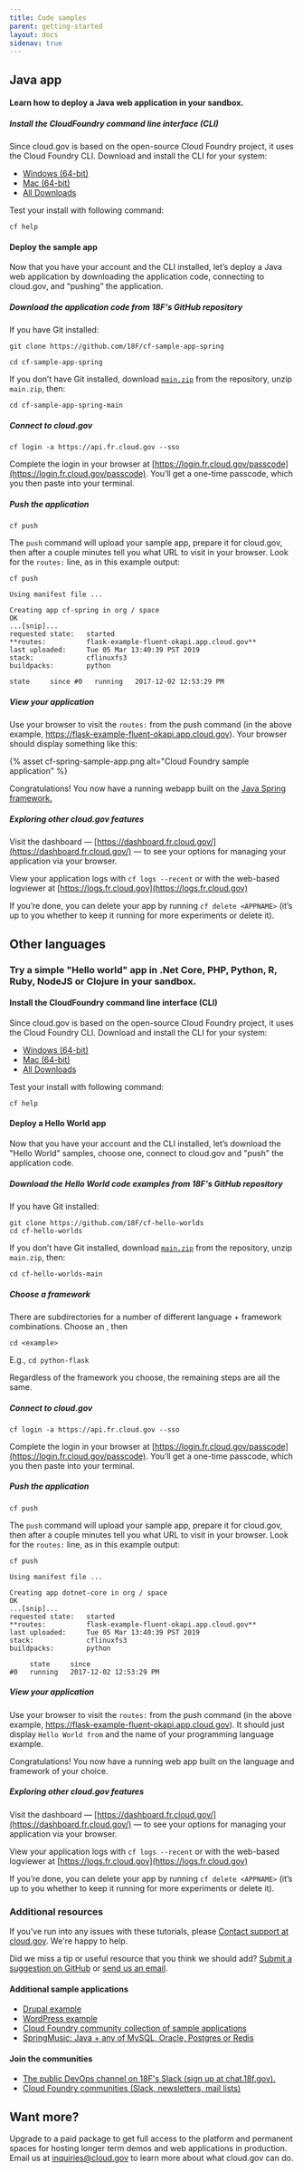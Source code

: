 ```yaml
---
title: Code samples
parent: getting-started
layout: docs
sidenav: true
---
```


##  Java app   

#### Learn how to deploy a Java web application in your sandbox. 

##### Install the CloudFoundry command line interface (CLI)

Since cloud.gov is based on the open-source Cloud Foundry project, it uses the Cloud Foundry CLI. Download and install the CLI for your system:

* [Windows (64-bit)](https://cli.run.pivotal.io/stable?release=windows64&source=github)
* [Mac (64-bit)](https://cli.run.pivotal.io/stable?release=macosx64&source=github)
* [All Downloads](https://github.com/cloudfoundry/cli#downloads)

Test your install with following command:

`cf help`

#### Deploy the sample app

Now that you have your account and the CLI installed, let’s deploy a Java web application by downloading the application code, connecting to cloud.gov, and “pushing” the application.

##### Download the application code from 18F's GitHub repository

If you have Git installed:

`git clone https://github.com/18F/cf-sample-app-spring`

`cd cf-sample-app-spring`

If you don’t have Git installed, download [`main.zip`](https://github.com/cloud-gov/cf-sample-app-spring/archive/main.zip) from the repository, unzip `main.zip`, then:

`cd cf-sample-app-spring-main`

##### Connect to cloud.gov

`cf login -a https://api.fr.cloud.gov --sso`

Complete the login in your browser at [https://login.fr.cloud.gov/passcode](https://login.fr.cloud.gov/passcode). You’ll get a one-time passcode, which you then paste into your terminal.

##### Push the application

`cf push`

The `push` command will upload your sample app, prepare it for cloud.gov, then after a couple minutes tell you what URL to visit in your browser. Look for the `routes:` line, as in this example output:

`cf push`

```
Using manifest file ...

Creating app cf-spring in org / space
OK
...[snip]...
requested state:   started
**routes:          flask-example-fluent-okapi.app.cloud.gov**
last uploaded:     Tue 05 Mar 13:40:39 PST 2019
stack:             cflinuxfs3
buildpacks:        python

state     since #0   running   2017-12-02 12:53:29 PM
```

##### View your application

Use your browser to visit the `routes:` from the push command (in the above example, https://flask-example-fluent-okapi.app.cloud.gov). Your browser should display something like this:

{% asset cf-spring-sample-app.png alt="Cloud Foundry sample application" %}

Congratulations! You now have a running webapp built on the [Java Spring framework.](https://spring.io)

##### Exploring other cloud.gov features

Visit the dashboard — [https://dashboard.fr.cloud.gov/](https://dashboard.fr.cloud.gov/) — to see your options for managing your application via your browser.

View your application logs with `cf logs --recent` or with the web-based logviewer at [https://logs.fr.cloud.gov](https://logs.fr.cloud.gov)

If you’re done, you can delete your app by running `cf delete <APPNAME>` (it’s up to you whether to keep it running for more experiments or delete it).

##  Other languages   

### Try a simple "Hello world" app in .Net Core, PHP, Python, R, Ruby, NodeJS or Clojure in your sandbox. 

#### Install the CloudFoundry command line interface (CLI)

Since cloud.gov is based on the open-source Cloud Foundry project, it uses the Cloud Foundry CLI. Download and install the CLI for your system:

*   [Windows (64-bit)](https://cli.run.pivotal.io/stable?release=windows64&source=github)
*   [Mac (64-bit)](https://cli.run.pivotal.io/stable?release=macosx64&source=github)
*   [All Downloads](https://github.com/cloudfoundry/cli#downloads)

Test your install with following command:

`cf help`

#### Deploy a Hello World app

Now that you have your account and the CLI installed, let’s download the "Hello World" samples, choose one, connect to cloud.gov and "push" the application code.

##### Download the Hello World code examples from 18F's GitHub repository

If you have Git installed:

```
git clone https://github.com/18F/cf-hello-worlds
cd cf-hello-worlds
```

If you don’t have Git installed, download [`main.zip`](https://github.com/cloud-gov/cf-hello-worlds/archive/main.zip) from the repository, unzip `main.zip`, then:

`cd cf-hello-worlds-main`

##### Choose a framework

There are subdirectories for a number of different language + framework combinations. Choose an <example>, then

`cd <example>`

E.g., `cd python-flask`

Regardless of the framework you choose, the remaining steps are all the same.

##### Connect to cloud.gov

`cf login -a https://api.fr.cloud.gov --sso`

Complete the login in your browser at [https://login.fr.cloud.gov/passcode](https://login.fr.cloud.gov/passcode). You’ll get a one-time passcode, which you then paste into your terminal.

##### Push the application

`cf push`

The `push` command will upload your sample app, prepare it for cloud.gov, then after a couple minutes tell you what URL to visit in your browser. Look for the `routes:` line, as in this example output:

`cf push`

```
Using manifest file ...

Creating app dotnet-core in org / space
OK
...[snip]...
requested state:   started
**routes:          flask-example-fluent-okapi.app.cloud.gov**
last uploaded:     Tue 05 Mar 13:40:39 PST 2019
stack:             cflinuxfs3
buildpacks:        python

     state     since
#0   running   2017-12-02 12:53:29 PM
```

##### View your application

Use your browser to visit the `routes:` from the push command (in the above example, https://flask-example-fluent-okapi.app.cloud.gov). It should just display `Hello World from` and the name of your programming language example.

Congratulations! You now have a running web app built on the language and framework of your choice.

##### Exploring other cloud.gov features

Visit the dashboard — [https://dashboard.fr.cloud.gov/](https://dashboard.fr.cloud.gov/) — to see your options for managing your application via your browser.

View your application logs with `cf logs --recent` or with the web-based logviewer at [https://logs.fr.cloud.gov](https://logs.fr.cloud.gov)

If you’re done, you can delete your app by running `cf delete <APPNAME>` (it’s up to you whether to keep it running for more experiments or delete it).

### Additional resources

If you've run into any issues with these tutorials, please [Contact support at cloud.gov](mailto:support@cloud.gov). We're happy to help.

Did we miss a tip or useful resource that you think we should add? [Submit a suggestion on GitHub](https://github.com/18F/cg-site/issues/new) or [send us an email](mailto:inquiries@cloud.gov?subject=%5BSuggestion%5D%20&body=%0A%0A%0A%0ARefcode:%20quickstart).

#### Additional sample applications

*   [Drupal example](https://github.com/18F/cf-ex-drupal8/)
*   [WordPress example](https://github.com/18F/cf-ex-wordpress)
*   [Cloud Foundry community collection of sample applications](https://github.com/cloudfoundry-samples)
*   [SpringMusic: Java + any of MySQL, Oracle, Postgres or Redis](https://github.com/cloudfoundry-samples/spring-music)

#### Join the communities

*   [The public DevOps channel on 18F's Slack (sign up at chat.18f.gov).](https://chat.18f.gov/)
*   [Cloud Foundry communities (Slack, newsletters, mail lists)](https://www.cloudfoundry.org/community/)

Want more?
----------

Upgrade to a paid package to get full access to the platform and permanent spaces for hosting longer term demos and web applications in production. Email us at [inquiries@cloud.gov]({{site.inquiries_email}}) to learn more about what cloud.gov can do.
